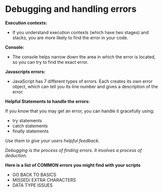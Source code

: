 # Debugging and handling errors 

**Execution contexts:**

- If you understand execution contexts (which have two stages) and stacks, you are more likely to find the error in your code. 

**Console:**

- The console helps narrow down the area in which the error is located, so you can try to find the exact error. 

**Javascripts errors:**

- JavaScript has 7 different types of errors. Each creates its own error object, which can tell you its line number and gives a description of the error. 

**Helpful Statements to handle the errors:**

If you know that you may get an error, you can handle it gracefully using:

 - try statements
 - catch statements
 - finally statements
 
*Use them to give your users helpful feedback.*

*Debugging is the process of finding errors. It involves a process of deduction.*

**Here is a list of COMMON errors you might find with your scripts**

- GO BACK TO BASICS 
- MISSED/ EXTRA CHARACTERS 
- DATA TYPE ISSUES 